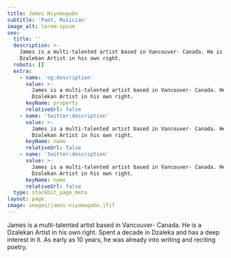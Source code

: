 ```yaml
---
title: James Niyomugabo
subtitle: 'Poet, Musician'
image_alt: lorem-ipsum
seo:
  title: ''
  description: >-
    James is a multi-talented artist based in Vancouver- Canada. He is a
    Dzalekan Artist in his own right. 
  robots: []
  extra:
    - name: 'og:description'
      value: >-
        James is a multi-talented artist based in Vancouver- Canada. He is a
        Dzalekan Artist in his own right. 
      keyName: property
      relativeUrl: false
    - name: 'twitter:description'
      value: >-
        James is a multi-talented artist based in Vancouver- Canada. He is a
        Dzalekan Artist in his own right. 
      keyName: name
      relativeUrl: false
    - name: 'twitter:description'
      value: >-
        James is a multi-talented artist based in Vancouver- Canada. He is a
        Dzalekan Artist in his own right. 
      keyName: name
      relativeUrl: false
  type: stackbit_page_meta
layout: page
image: images/james-niyomugabo.jfif
---
```

James is a multi-talented artist based in Vancouver- Canada. He is a Dzalekan Artist in his own right. Spent a decade in Dzaleka and has a deep interest in it. As early as 10 years, he was already into writing and reciting poetry.




